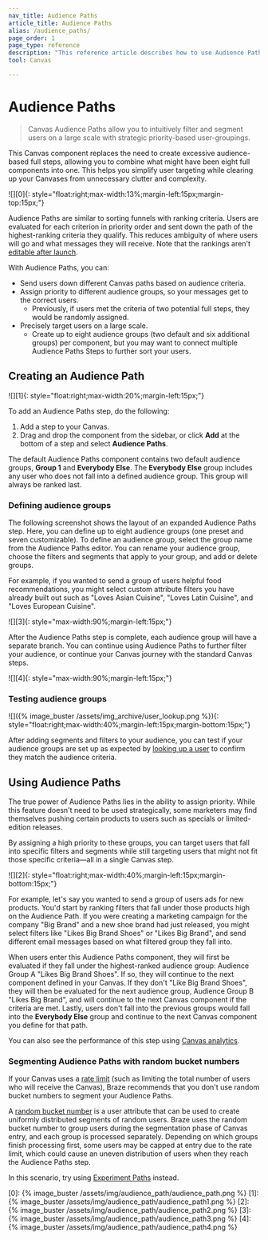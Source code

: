```yaml
---
nav_title: Audience Paths 
article_title: Audience Paths 
alias: /audience_paths/
page_order: 1
page_type: reference
description: "This reference article describes how to use Audience Paths in your Canvas to intuitively filter and segment users on a large scale with strategic priority-based user-groupings."
tool: Canvas

---
```


# Audience Paths 

> Canvas Audience Paths allow you to intuitively filter and segment users on a large scale with strategic priority-based user-groupings. 

This Canvas component replaces the need to create excessive audience-based full steps, allowing you to combine what might have been eight full components into one. This helps you simplify user targeting while clearing up your Canvases from unnecessary clutter and complexity. 

![][0]{: style="float:right;max-width:13%;margin-left:15px;margin-top:15px;"}

Audience Paths are similar to sorting funnels with ranking criteria. Users are evaluated for each criterion in priority order and sent down the path of the highest-ranking criteria they qualify. This reduces ambiguity of where users will go and what messages they will receive. Note that the rankings aren't [editable after launch]({{site.baseurl}}/user_guide/engagement_tools/canvas/managing_canvases/change_your_canvas_after_launch/).

With Audience Paths, you can:

- Send users down different Canvas paths based on audience criteria.
- Assign priority to different audience groups, so your messages get to the correct users. 
  - Previously, if users met the criteria of two potential full steps, they would be randomly assigned. 
- Precisely target users on a large scale.
  - Create up to eight audience groups (two default and six additional groups) per component, but you may want to connect multiple Audience Paths Steps to further sort your users. 

## Creating an Audience Path

![][1]{: style="float:right;max-width:20%;margin-left:15px;"}

To add an Audience Paths step, do the following: 

1. Add a step to your Canvas. 
2. Drag and drop the component from the sidebar, or click <i class="fas fa-plus-circle"></i> **Add** at the bottom of a step and select **Audience Paths**.

The default Audience Paths component contains two default audience groups, **Group 1** and **Everybody Else**. The **Everybody Else** group includes any user who does not fall into a defined audience group. This group will always be ranked last.

### Defining audience groups

The following screenshot shows the layout of an expanded Audience Paths step. Here, you can define up to eight audience groups (one preset and seven customizable). To define an audience group, select the group name from the Audience Paths editor. You can rename your audience group, choose the filters and segments that apply to your group, and add or delete groups.

For example, if you wanted to send a group of users helpful food recommendations, you might select custom attribute filters you have already built out such as "Loves Asian Cuisine", "Loves Latin Cuisine", and "Loves European Cuisine". 

![][3]{: style="max-width:90%;margin-left:15px;"}

After the Audience Paths step is complete, each audience group will have a separate branch. You can continue using Audience Paths to further filter your audience, or continue your Canvas journey with the standard Canvas steps. 

![][4]{: style="max-width:90%;margin-left:15px;"}

### Testing audience groups

![]({% image_buster /assets/img_archive/user_lookup.png %}){: style="float:right;max-width:40%;margin-left:15px;margin-bottom:15px;"}

After adding segments and filters to your audience, you can test if your audience groups are set up as expected by [looking up a user]({{site.baseurl}}/user_guide/engagement_tools/segments/user_lookup/) to confirm they match the audience criteria. 

## Using Audience Paths

The true power of Audience Paths lies in the ability to assign priority. While this feature doesn't need to be used strategically, some marketers may find themselves pushing certain products to users such as specials or limited-edition releases. 

By assigning a high priority to these groups, you can target users that fall into specific filters and segments while still targeting users that might not fit those specific criteria—all in a single Canvas step.

![][2]{: style="float:right;max-width:40%;margin-left:15px;margin-bottom:15px;"}

For example, let's say you wanted to send a group of users ads for new products. You'd start by ranking filters that fall under those products high on the Audience Path. If you were creating a marketing campaign for the company "Big Brand" and a new shoe brand had just released, you might select filters like "Likes Big Brand Shoes" or "Likes Big Brand", and send different email messages based on what filtered group they fall into. 

When users enter this Audience Paths component, they will first be evaluated if they fall under the highest-ranked audience group: Audience Group A "Likes Big Brand Shoes". If so, they will continue to the next component defined in your Canvas. If they don't "Like Big Brand Shoes", they will then be evaluated for the next audience group, Audience Group B "Likes Big Brand", and will continue to the next Canvas component if the criteria are met. Lastly, users don't fall into the previous groups would fall into the **Everybody Else** group and continue to the next Canvas component you define for that path.

You can also see the performance of this step using [Canvas analytics]({{site.baseurl}}/user_guide/engagement_tools/canvas/testing_canvases/measuring_and_testing_with_canvas_analytics/#performance-visualization).

### Segmenting Audience Paths with random bucket numbers

If your Canvas uses a [rate limit]({{site.baseurl}}/user_guide/engagement_tools/campaigns/building_campaigns/rate-limiting/) (such as limiting the total number of users who will receive the Canvas), Braze recommends that you don't use random bucket numbers to segment your Audience Paths. 

A [random bucket number]({{site.baseurl}}/user_guide/engagement_tools/campaigns/testing_and_more/ab_testing_with_random_buckets/) is a user attribute that can be used to create uniformly distributed segments of random users. Braze uses the random bucket number to group users during the segmentation phase of Canvas entry, and each group is processed separately. Depending on which groups finish processing first, some users may be capped at entry due to the rate limit, which could cause an uneven distribution of users when they reach the Audience Paths step.

In this scenario, try using [Experiment Paths]({{site.baseurl}}/user_guide/engagement_tools/canvas/canvas_components/experiment_step/) instead.

[0]: {% image_buster /assets/img/audience_path/audience_path.png %}
[1]: {% image_buster /assets/img/audience_path/audience_path1.png %}
[2]: {% image_buster /assets/img/audience_path/audience_path2.png %}
[3]: {% image_buster /assets/img/audience_path/audience_path3.png %}
[4]: {% image_buster /assets/img/audience_path/audience_path4.png %}
